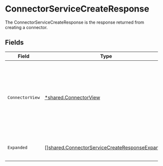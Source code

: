 # ConnectorServiceCreateResponse

The ConnectorServiceCreateResponse is the response returned from creating a connector.


## Fields

| Field                                                                                                                         | Type                                                                                                                          | Required                                                                                                                      | Description                                                                                                                   |
| ----------------------------------------------------------------------------------------------------------------------------- | ----------------------------------------------------------------------------------------------------------------------------- | ----------------------------------------------------------------------------------------------------------------------------- | ----------------------------------------------------------------------------------------------------------------------------- |
| `ConnectorView`                                                                                                               | [*shared.ConnectorView](../../../pkg/models/shared/connectorview.md)                                                          | :heavy_minus_sign:                                                                                                            | The ConnectorView object provides a connector response object, as well as JSONPATHs to related objects provided by expanders. |
| `Expanded`                                                                                                                    | [][shared.ConnectorServiceCreateResponseExpanded](../../../pkg/models/shared/connectorservicecreateresponseexpanded.md)       | :heavy_minus_sign:                                                                                                            | The array of expanded items indicated by the request.                                                                         |